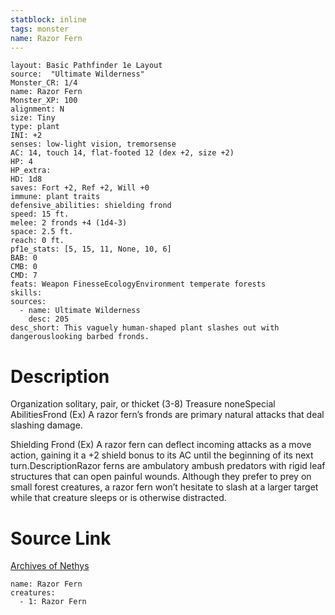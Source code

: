 ```yaml
---
statblock: inline
tags: monster
name: Razor Fern
---
```

```statblock
layout: Basic Pathfinder 1e Layout
source:  "Ultimate Wilderness"
Monster_CR: 1/4
name: Razor Fern
Monster_XP: 100
alignment: N
size: Tiny
type: plant
INI: +2
senses: low-light vision, tremorsense
AC: 14, touch 14, flat-footed 12 (dex +2, size +2)
HP: 4
HP_extra: 
HD: 1d8
saves: Fort +2, Ref +2, Will +0
immune: plant traits
defensive_abilities: shielding frond
speed: 15 ft.
melee: 2 fronds +4 (1d4-3)
space: 2.5 ft.
reach: 0 ft.
pf1e_stats: [5, 15, 11, None, 10, 6]
BAB: 0
CMB: 0
CMD: 7
feats: Weapon FinesseEcologyEnvironment temperate forests
skills: 
sources:
  - name: Ultimate Wilderness
    desc: 205
desc_short: This vaguely human-shaped plant slashes out with dangerouslooking barbed fronds.
```
# Description
Organization solitary, pair, or thicket (3-8)
Treasure noneSpecial AbilitiesFrond (Ex) A razor fern’s fronds are primary natural attacks that deal slashing damage.

Shielding Frond (Ex) A razor fern can deflect incoming attacks as a move action, gaining it a +2 shield bonus to its AC until the beginning of its next turn.DescriptionRazor ferns are ambulatory ambush predators with rigid leaf structures that can open painful wounds. Although they prefer to prey on small forest creatures, a razor fern won’t hesitate to slash at a larger target while that creature sleeps or is otherwise distracted.
# Source Link
[Archives of Nethys](https://aonprd.com/MonsterDisplay.aspx?ItemName=Razor%20Fern)
```encounter-table
name: Razor Fern
creatures:
  - 1: Razor Fern
```
